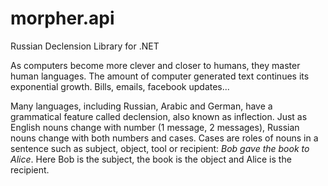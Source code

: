 morpher.api
===========

Russian Declension Library for .NET

As computers become more clever and closer to humans, they master human languages.  The amount of computer generated text continues its exponential growth.  Bills, emails, facebook updates... 

Many languages, including Russian, Arabic and German, have a grammatical feature called declension, also known as inflection.  Just as English nouns change with number (1 message, 2 messages), Russian nouns change with both numbers and cases.  Cases are roles of nouns in a sentence such as subject, object, tool or recipient: *Bob gave the book to Alice*.  Here Bob is the subject, the book is the object and Alice is the recipient.  
